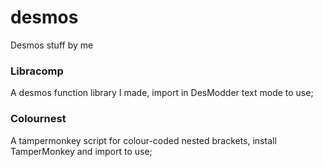 # desmos
Desmos stuff by me

### Libracomp
A desmos function library I made, import in DesModder text mode to use;

### Colournest
A tampermonkey script for colour-coded nested brackets, install TamperMonkey and import to use;
